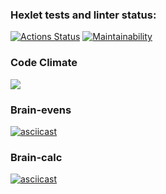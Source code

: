 ### Hexlet tests and linter status:

[![Actions Status](https://github.com/lebedevalex3/frontend-project-lvl1/workflows/hexlet-check/badge.svg)](https://github.com/lebedevalex3/frontend-project-lvl1/actions)
[![Maintainability](https://api.codeclimate.com/v1/badges/8937730a066ea91a8214/maintainability)](https://codeclimate.com/github/lebedevalex3/frontend-project-lvl1/maintainability)

### Code Climate

<a href="https://codeclimate.com/github/lebedevalex3/frontend-project-lvl1/test_coverage"><img src="https://api.codeclimate.com/v1/badges/8937730a066ea91a8214/test_coverage" /></a>

### Brain-evens

[![asciicast](https://asciinema.org/a/eyd1ONWEBhDFTHLMwXKzYoKPg.svg)](https://asciinema.org/a/eyd1ONWEBhDFTHLMwXKzYoKPg)

### Brain-calc

[![asciicast](https://asciinema.org/a/0LRoQUbqfR5KpxHzxlDm8MYTJ.svg)](https://asciinema.org/a/0LRoQUbqfR5KpxHzxlDm8MYTJ)
